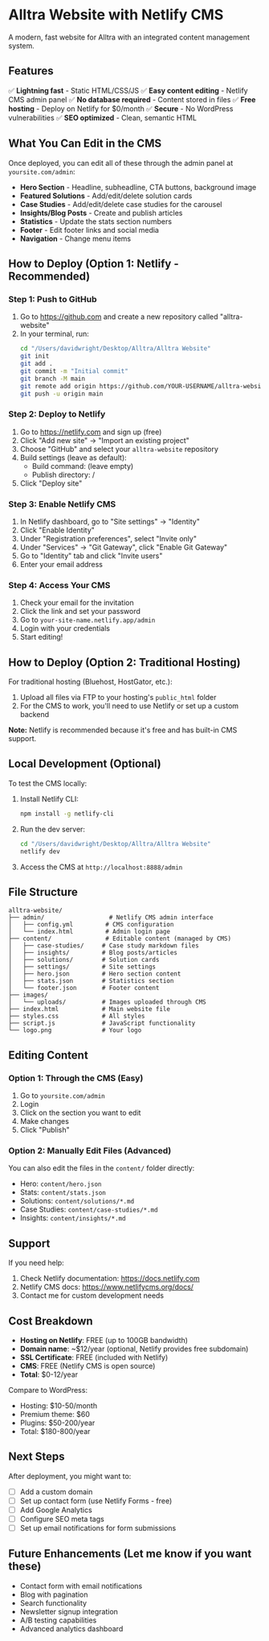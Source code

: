 # Alltra Website with Netlify CMS

A modern, fast website for Alltra with an integrated content management system.

## Features

✅ **Lightning fast** - Static HTML/CSS/JS
✅ **Easy content editing** - Netlify CMS admin panel
✅ **No database required** - Content stored in files
✅ **Free hosting** - Deploy on Netlify for $0/month
✅ **Secure** - No WordPress vulnerabilities
✅ **SEO optimized** - Clean, semantic HTML

## What You Can Edit in the CMS

Once deployed, you can edit all of these through the admin panel at `yoursite.com/admin`:

- **Hero Section** - Headline, subheadline, CTA buttons, background image
- **Featured Solutions** - Add/edit/delete solution cards
- **Case Studies** - Add/edit/delete case studies for the carousel
- **Insights/Blog Posts** - Create and publish articles
- **Statistics** - Update the stats section numbers
- **Footer** - Edit footer links and social media
- **Navigation** - Change menu items

## How to Deploy (Option 1: Netlify - Recommended)

### Step 1: Push to GitHub

1. Go to https://github.com and create a new repository called "alltra-website"
2. In your terminal, run:
   ```bash
   cd "/Users/davidwright/Desktop/Alltra/Alltra Website"
   git init
   git add .
   git commit -m "Initial commit"
   git branch -M main
   git remote add origin https://github.com/YOUR-USERNAME/alltra-website.git
   git push -u origin main
   ```

### Step 2: Deploy to Netlify

1. Go to https://netlify.com and sign up (free)
2. Click "Add new site" → "Import an existing project"
3. Choose "GitHub" and select your `alltra-website` repository
4. Build settings (leave as default):
   - Build command: (leave empty)
   - Publish directory: /
5. Click "Deploy site"

### Step 3: Enable Netlify CMS

1. In Netlify dashboard, go to "Site settings" → "Identity"
2. Click "Enable Identity"
3. Under "Registration preferences", select "Invite only"
4. Under "Services" → "Git Gateway", click "Enable Git Gateway"
5. Go to "Identity" tab and click "Invite users"
6. Enter your email address

### Step 4: Access Your CMS

1. Check your email for the invitation
2. Click the link and set your password
3. Go to `your-site-name.netlify.app/admin`
4. Login with your credentials
5. Start editing!

## How to Deploy (Option 2: Traditional Hosting)

For traditional hosting (Bluehost, HostGator, etc.):

1. Upload all files via FTP to your hosting's `public_html` folder
2. For the CMS to work, you'll need to use Netlify or set up a custom backend

**Note:** Netlify is recommended because it's free and has built-in CMS support.

## Local Development (Optional)

To test the CMS locally:

1. Install Netlify CLI:
   ```bash
   npm install -g netlify-cli
   ```

2. Run the dev server:
   ```bash
   cd "/Users/davidwright/Desktop/Alltra/Alltra Website"
   netlify dev
   ```

3. Access the CMS at `http://localhost:8888/admin`

## File Structure

```
alltra-website/
├── admin/                  # Netlify CMS admin interface
│   ├── config.yml         # CMS configuration
│   └── index.html         # Admin login page
├── content/               # Editable content (managed by CMS)
│   ├── case-studies/     # Case study markdown files
│   ├── insights/         # Blog posts/articles
│   ├── solutions/        # Solution cards
│   ├── settings/         # Site settings
│   ├── hero.json         # Hero section content
│   ├── stats.json        # Statistics section
│   └── footer.json       # Footer content
├── images/
│   └── uploads/          # Images uploaded through CMS
├── index.html            # Main website file
├── styles.css            # All styles
├── script.js             # JavaScript functionality
└── logo.png              # Your logo

```

## Editing Content

### Option 1: Through the CMS (Easy)
1. Go to `yoursite.com/admin`
2. Login
3. Click on the section you want to edit
4. Make changes
5. Click "Publish"

### Option 2: Manually Edit Files (Advanced)
You can also edit the files in the `content/` folder directly:
- Hero: `content/hero.json`
- Stats: `content/stats.json`
- Solutions: `content/solutions/*.md`
- Case Studies: `content/case-studies/*.md`
- Insights: `content/insights/*.md`

## Support

If you need help:
1. Check Netlify documentation: https://docs.netlify.com
2. Netlify CMS docs: https://www.netlifycms.org/docs/
3. Contact me for custom development needs

## Cost Breakdown

- **Hosting on Netlify**: FREE (up to 100GB bandwidth)
- **Domain name**: ~$12/year (optional, Netlify provides free subdomain)
- **SSL Certificate**: FREE (included with Netlify)
- **CMS**: FREE (Netlify CMS is open source)
- **Total**: $0-12/year

Compare to WordPress:
- Hosting: $10-50/month
- Premium theme: $60
- Plugins: $50-200/year
- Total: $180-800/year

## Next Steps

After deployment, you might want to:
- [ ] Add a custom domain
- [ ] Set up contact form (use Netlify Forms - free)
- [ ] Add Google Analytics
- [ ] Configure SEO meta tags
- [ ] Set up email notifications for form submissions

## Future Enhancements (Let me know if you want these)

- Contact form with email notifications
- Blog with pagination
- Search functionality
- Newsletter signup integration
- A/B testing capabilities
- Advanced analytics dashboard
